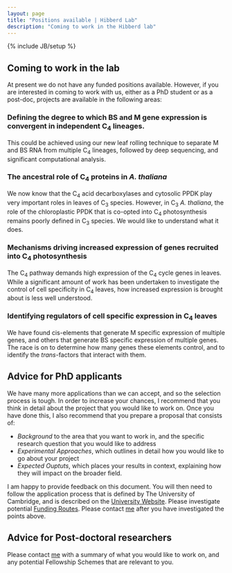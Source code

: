 ```yaml
---
layout: page
title: "Positions available | Hibberd Lab"
description: "Coming to work in the Hibberd lab"
---
```

{% include JB/setup %}

## Coming to work in the lab

At present we do not have any funded positions available. However, if you are interested in coming to work with us, either as a PhD student or as a post-doc, projects are available in the following areas:

### Defining the degree to which BS and M gene expression is convergent in independent C<sub>4</sub> lineages.

<p>This could be achieved using our new leaf rolling technique to separate M and BS RNA from multiple C<sub>4</sub> lineages, followed by deep sequencing, and significant computational analysis. </p>

### The ancestral role of C<sub>4</sub> proteins in <i>A. thaliana</i></h4>

<p>We now know that the C<sub>4</sub> acid decarboxylases and cytosolic PPDK play very important roles in leaves of C<sub>3</sub> species. However, in C<sub>3</sub>  <i>A. thaliana</i>, the role of the chloroplastic PPDK that is co-opted into C<sub>4</sub> photosynthesis remains poorly defined in C<sub>3</sub> species. We would like to understand what it does. </p>

### Mechanisms driving increased expression of genes recruited into C<sub>4</sub> photosynthesis</h4>

<p>The C<sub>4</sub> pathway demands high expression of the C<sub>4</sub> cycle genes in leaves. While a significant amount of work has been undertaken to investigate the control of cell specificity in C<sub>4</sub> leaves, how increased expression is brought about is less well understood. </p>

### Identifying regulators of cell specific expression in C<sub>4</sub> leaves</h4>

<p>We have found cis-elements that generate M specific expression of multiple genes, and others that generate BS specific expression of multiple genes. The race is on to determine how many genes these elements control, and to identify the <i>trans</i>-factors that interact with them. </p>

## Advice for PhD applicants

We have many more applications than we can accept, and so the selection process is tough. In order to increase your chances, I recommend that you think in detail about the project that you would like to 
work on. Once you have done this, I also recommend that you prepare a proposal that consists of:

* *Background* to the area that you want to work in, and the specific research question that you would like to address
* *Experimental Approaches*, which outlines in detail how you would like to go about your project
* *Expected Ouptuts*, which places your results in context, explaining how they will impact on the broader field. 

I am happy to provide feedback on this document. You will then need to follow the application process that is defined by The University of Cambridge, and is described on the [University Website](https://www.admin.cam.ac.uk/students/gradadmissions/prospec/). Please investigate potential [Funding Routes]( https://www.admin.cam.ac.uk/students/gradadmissions/prospec/). Please contact [me](jmh65@cam.ac.uk) after you have investigated the points above.


## Advice for Post-doctoral researchers

Please contact [me](jmh65@cam.ac.uk) with a summary of what you would like to work on, and any potential Fellowship Schemes that are relevant to you.



